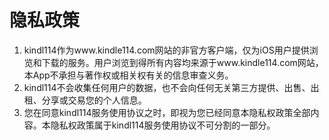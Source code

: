 # 隐私政策 

1. kindl114作为www.kindle114.com网站的非官方客户端，仅为iOS用户提供浏览和下载的服务。用户浏览到得所有内容均来源于www.kindle114.com网站，本App不承担与著作权或相关权有关的信息审查义务。
2. kindl114不会收集任何用户的数据，也不会向任何无关第三方提供、出售、出租、分享或交易您的个人信息。
3. 您在同意kindl114服务使用协议之时，即视为您已经同意本隐私权政策全部内容。本隐私权政策属于kindl114服务使用协议不可分割的一部分。





